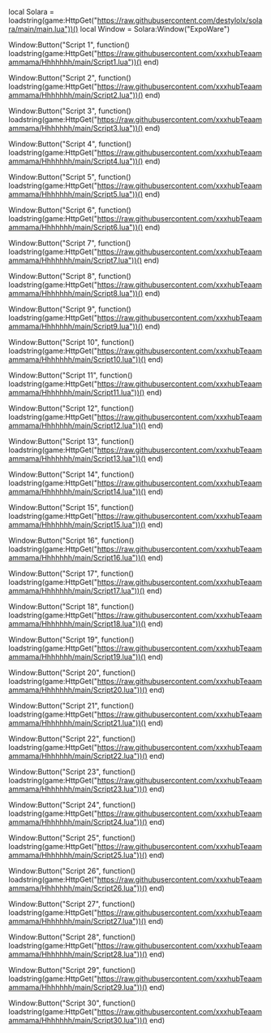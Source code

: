 local Solara = loadstring(game:HttpGet("https://raw.githubusercontent.com/destylolx/solara/main/main.lua"))()
local Window = Solara:Window("ExpoWare")

Window:Button("Script 1", function()
    loadstring(game:HttpGet("https://raw.githubusercontent.com/xxxhubTeaamammama/Hhhhhhh/main/Script1.lua"))()
end)

Window:Button("Script 2", function()
    loadstring(game:HttpGet("https://raw.githubusercontent.com/xxxhubTeaamammama/Hhhhhhh/main/Script2.lua"))()
end)

Window:Button("Script 3", function()
    loadstring(game:HttpGet("https://raw.githubusercontent.com/xxxhubTeaamammama/Hhhhhhh/main/Script3.lua"))()
end)

Window:Button("Script 4", function()
    loadstring(game:HttpGet("https://raw.githubusercontent.com/xxxhubTeaamammama/Hhhhhhh/main/Script4.lua"))()
end)

Window:Button("Script 5", function()
    loadstring(game:HttpGet("https://raw.githubusercontent.com/xxxhubTeaamammama/Hhhhhhh/main/Script5.lua"))()
end)

Window:Button("Script 6", function()
    loadstring(game:HttpGet("https://raw.githubusercontent.com/xxxhubTeaamammama/Hhhhhhh/main/Script6.lua"))()
end)

Window:Button("Script 7", function()
    loadstring(game:HttpGet("https://raw.githubusercontent.com/xxxhubTeaamammama/Hhhhhhh/main/Script7.lua"))()
end)

Window:Button("Script 8", function()
    loadstring(game:HttpGet("https://raw.githubusercontent.com/xxxhubTeaamammama/Hhhhhhh/main/Script8.lua"))()
end)

Window:Button("Script 9", function()
    loadstring(game:HttpGet("https://raw.githubusercontent.com/xxxhubTeaamammama/Hhhhhhh/main/Script9.lua"))()
end)

Window:Button("Script 10", function()
    loadstring(game:HttpGet("https://raw.githubusercontent.com/xxxhubTeaamammama/Hhhhhhh/main/Script10.lua"))()
end)

Window:Button("Script 11", function()
    loadstring(game:HttpGet("https://raw.githubusercontent.com/xxxhubTeaamammama/Hhhhhhh/main/Script11.lua"))()
end)

Window:Button("Script 12", function()
    loadstring(game:HttpGet("https://raw.githubusercontent.com/xxxhubTeaamammama/Hhhhhhh/main/Script12.lua"))()
end)

Window:Button("Script 13", function()
    loadstring(game:HttpGet("https://raw.githubusercontent.com/xxxhubTeaamammama/Hhhhhhh/main/Script13.lua"))()
end)

Window:Button("Script 14", function()
    loadstring(game:HttpGet("https://raw.githubusercontent.com/xxxhubTeaamammama/Hhhhhhh/main/Script14.lua"))()
end)

Window:Button("Script 15", function()
    loadstring(game:HttpGet("https://raw.githubusercontent.com/xxxhubTeaamammama/Hhhhhhh/main/Script15.lua"))()
end)

Window:Button("Script 16", function()
    loadstring(game:HttpGet("https://raw.githubusercontent.com/xxxhubTeaamammama/Hhhhhhh/main/Script16.lua"))()
end)

Window:Button("Script 17", function()
    loadstring(game:HttpGet("https://raw.githubusercontent.com/xxxhubTeaamammama/Hhhhhhh/main/Script17.lua"))()
end)

Window:Button("Script 18", function()
    loadstring(game:HttpGet("https://raw.githubusercontent.com/xxxhubTeaamammama/Hhhhhhh/main/Script18.lua"))()
end)

Window:Button("Script 19", function()
    loadstring(game:HttpGet("https://raw.githubusercontent.com/xxxhubTeaamammama/Hhhhhhh/main/Script19.lua"))()
end)

Window:Button("Script 20", function()
    loadstring(game:HttpGet("https://raw.githubusercontent.com/xxxhubTeaamammama/Hhhhhhh/main/Script20.lua"))()
end)

Window:Button("Script 21", function()
    loadstring(game:HttpGet("https://raw.githubusercontent.com/xxxhubTeaamammama/Hhhhhhh/main/Script21.lua"))()
end)

Window:Button("Script 22", function()
    loadstring(game:HttpGet("https://raw.githubusercontent.com/xxxhubTeaamammama/Hhhhhhh/main/Script22.lua"))()
end)

Window:Button("Script 23", function()
    loadstring(game:HttpGet("https://raw.githubusercontent.com/xxxhubTeaamammama/Hhhhhhh/main/Script23.lua"))()
end)

Window:Button("Script 24", function()
    loadstring(game:HttpGet("https://raw.githubusercontent.com/xxxhubTeaamammama/Hhhhhhh/main/Script24.lua"))()
end)

Window:Button("Script 25", function()
    loadstring(game:HttpGet("https://raw.githubusercontent.com/xxxhubTeaamammama/Hhhhhhh/main/Script25.lua"))()
end)

Window:Button("Script 26", function()
    loadstring(game:HttpGet("https://raw.githubusercontent.com/xxxhubTeaamammama/Hhhhhhh/main/Script26.lua"))()
end)

Window:Button("Script 27", function()
    loadstring(game:HttpGet("https://raw.githubusercontent.com/xxxhubTeaamammama/Hhhhhhh/main/Script27.lua"))()
end)

Window:Button("Script 28", function()
    loadstring(game:HttpGet("https://raw.githubusercontent.com/xxxhubTeaamammama/Hhhhhhh/main/Script28.lua"))()
end)

Window:Button("Script 29", function()
    loadstring(game:HttpGet("https://raw.githubusercontent.com/xxxhubTeaamammama/Hhhhhhh/main/Script29.lua"))()
end)

Window:Button("Script 30", function()
    loadstring(game:HttpGet("https://raw.githubusercontent.com/xxxhubTeaamammama/Hhhhhhh/main/Script30.lua"))()
end)